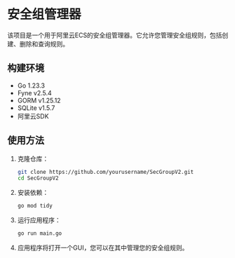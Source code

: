 # 安全组管理器

该项目是一个用于阿里云ECS的安全组管理器。它允许您管理安全组规则，包括创建、删除和查询规则。

## 构建环境

- Go 1.23.3
- Fyne v2.5.4
- GORM v1.25.12
- SQLite v1.5.7
- 阿里云SDK

## 使用方法

1. 克隆仓库：
    ```sh
    git clone https://github.com/yourusername/SecGroupV2.git
    cd SecGroupV2
    ```

2. 安装依赖：
    ```sh
    go mod tidy
    ```

3. 运行应用程序：
    ```sh
    go run main.go
    ```

4. 应用程序将打开一个GUI，您可以在其中管理您的安全组规则。